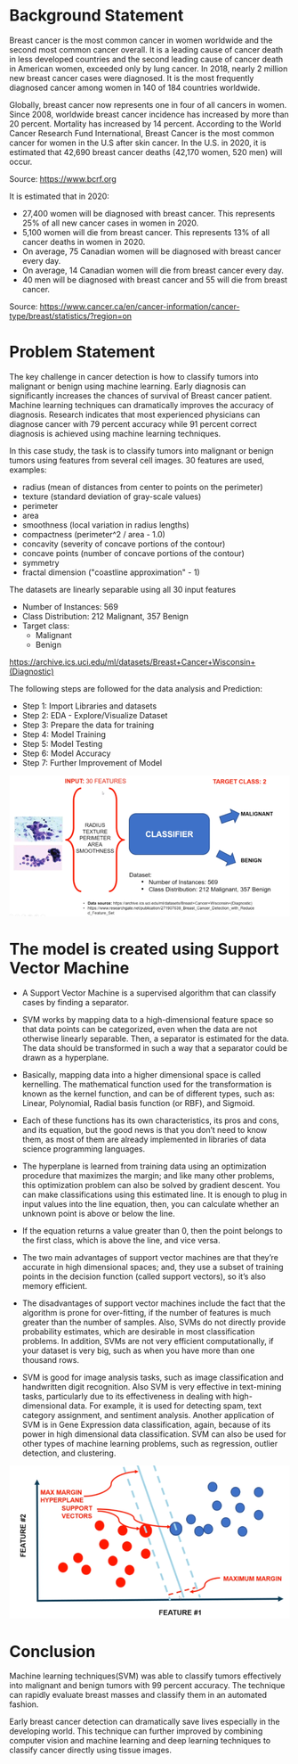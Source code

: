 # Background Statement

Breast cancer is the most common cancer in women worldwide and the second most common cancer overall. It is a leading cause of cancer death in less developed countries and the second leading cause of cancer death in American women, exceeded only by lung cancer. In 2018, nearly 2 million new breast cancer cases were diagnosed. It is the most frequently diagnosed cancer among women in 140 of 184 countries worldwide.

Globally, breast cancer now represents one in four of all cancers in women. Since 2008, worldwide breast cancer incidence has increased by more than 20 percent. Mortality has increased by 14 percent. ​According to the World Cancer Research Fund International, Breast Cancer is the most common cancer for women in the U.S after skin cancer.  In the U.S. in 2020, it is estimated that 42,690 breast cancer deaths (42,170 women, 520 men) will occur.

Source: https://www.bcrf.org


It is estimated that in 2020:

- 27,400 women will be diagnosed with breast cancer. This represents 25% of all new cancer cases in women in 2020.
- 5,100 women will die from breast cancer. This represents 13% of all cancer deaths in women in 2020.
- On average, 75 Canadian women will be diagnosed with breast cancer every day.
- On average, 14 Canadian women will die from breast cancer every day.
- 40 men will be diagnosed with breast cancer and 55 will die from breast cancer.

Source: https://www.cancer.ca/en/cancer-information/cancer-type/breast/statistics/?region=on


# Problem Statement
The key challenge in cancer detection is how to classify tumors into malignant or benign using machine learning. Early diagnosis can significantly increases the chances of survival of Breast cancer patient. Machine learning techniques can dramatically improves the accuracy of diagnosis. Research indicates that most experienced physicians can diagnose cancer with 79 percent accuracy while 91 percent correct diagnosis is achieved using machine learning techniques.


In this case study, the task is to classify tumors into malignant or benign tumors using features from several cell images. 30 features are used, examples:
- radius (mean of distances from center to points on the perimeter)
- texture (standard deviation of gray-scale values)
- perimeter
- area
- smoothness (local variation in radius lengths)
- compactness (perimeter^2 / area - 1.0)
- concavity (severity of concave portions of the contour)
- concave points (number of concave portions of the contour)
- symmetry 
- fractal dimension ("coastline approximation" - 1)

The datasets are linearly separable using all 30 input features
- Number of Instances: 569
- Class Distribution: 212 Malignant, 357 Benign
- Target class:
    - Malignant
    - Benign


https://archive.ics.uci.edu/ml/datasets/Breast+Cancer+Wisconsin+(Diagnostic)

The following steps are followed for the data analysis and Prediction:
- Step 1: Import Libraries and datasets
- Step 2: EDA - Explore/Visualize Dataset
- Step 3: Prepare the data for training
- Step 4: Model Training 
- Step 5: Model Testing
- Step 6: Model Accuracy
- Step 7: Further Improvement of Model

![Image1](https://github.com/mayorofdata/Breast-Cancer-Classification-using-Support-Vector-Machine/blob/main/bc1.PNG)

# The model is created using Support Vector Machine
- A Support Vector Machine is a supervised algorithm that can classify cases by finding a separator.

- SVM works by mapping data to a high-dimensional feature space so that data points can be categorized,
even when the data are not otherwise linearly separable.
Then, a separator is estimated for the data.
The data should be transformed in such a way that a separator could be drawn as a hyperplane.

- Basically, mapping data into a higher dimensional space is called kernelling. The mathematical function used for the transformation is known as the kernel function, and can be of different types, such as: Linear, Polynomial, Radial basis function (or RBF), and Sigmoid.

- Each of these functions has its own characteristics, its pros and cons, and its equation, but the
good news is that you don’t need to know them, as most of them are already implemented in libraries of data science programming languages.

- The hyperplane is learned from training data using an optimization procedure that maximizes the margin; and like many other problems, this optimization problem can also be solved by gradient descent. You can make classifications using this estimated line. It is enough to plug in input values into the line equation, then, you can calculate whether an unknown point is above or below the line.
- If the equation returns a value greater than 0, then the point belongs to the first class, which is above the line, and vice versa.
- The two main advantages of support vector machines are that they’re accurate in high dimensional spaces; and, they use a subset of training points in the decision function (called support vectors), so it’s also memory efficient.
- The disadvantages of support vector machines include the fact that the algorithm is prone for over-fitting, if the number of features is much greater than the number of samples. Also, SVMs do not directly provide probability estimates, which are desirable in most classification
problems. In addition, SVMs are not very efficient computationally, if your dataset is very big, such as when
you have more than one thousand rows.
- SVM is good for image analysis tasks, such as image classification and handwritten digit recognition. Also SVM is very effective in text-mining tasks, particularly due to its effectiveness in dealing with high-dimensional data. For example, it is used for detecting spam, text category assignment, and sentiment analysis. Another application of SVM is in Gene Expression data classification, again, because of its power in high dimensional data classification. SVM can also be used for other types of machine learning problems, such as regression, outlier detection, and clustering.

![Image2](https://github.com/mayorofdata/Breast-Cancer-Classification-using-Support-Vector-Machine/blob/main/svm.PNG)

# Conclusion
Machine learning techniques(SVM) was able to classify tumors effectively into malignant and benign tumors with 99 percent accuracy. The technique can rapidly evaluate breast masses and classify them in an automated fashion.

Early breast cancer detection can dramatically save lives especially in the developing world. This technique can further improved by combining computer vision and machine learning and deep learning techniques to classify cancer directly using tissue images.



